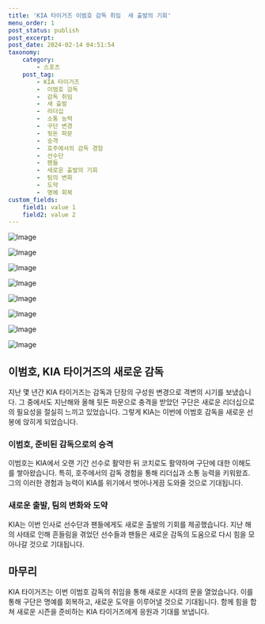 ```yaml
---
title: 'KIA 타이거즈 이범호 감독 취임  새 출발의 기회'
menu_order: 1
post_status: publish
post_excerpt: 
post_date: 2024-02-14 04:51:54
taxonomy:
    category:
        - 스포츠
    post_tag:
        - KIA 타이거즈
        -  이범호 감독
        -  감독 취임
        -  새 출발
        -  리더십
        -  소통 능력
        -  구단 변경
        -  뒷돈 파문
        -  승격
        -  호주에서의 감독 경험
        -  선수단
        -  팬들
        -  새로운 출발의 기회
        -  팀의 변화
        -  도약
        -  명예 회복
custom_fields:
    field1: value 1
    field2: value 2
---
```


![Image](https://imgnews.pstatic.net/image/477/2024/02/13/0000473313_001_20240213113501979.jpg?type=w647)

![Image](https://imgnews.pstatic.net/image/477/2024/02/13/0000473313_002_20240213113502039.jpg?type=w647)

![Image](https://imgnews.pstatic.net/image/477/2024/02/13/0000473313_003_20240213113502072.jpg?type=w647)

![Image](https://imgnews.pstatic.net/image/477/2024/02/13/0000473313_004_20240213113502115.jpg?type=w647)

![Image](https://imgnews.pstatic.net/image/477/2024/02/13/0000473313_005_20240213113502151.jpg?type=w647)

![Image](https://imgnews.pstatic.net/image/477/2024/02/13/0000473313_006_20240213113502187.jpg?type=w647)

![Image](https://imgnews.pstatic.net/image/477/2024/02/13/0000473313_007_20240213113502253.jpg?type=w647)

![Image](https://imgnews.pstatic.net/image/477/2024/02/13/0000473313_008_20240213113502295.jpg?type=w647)

## 이범호, KIA 타이거즈의 새로운 감독
지난 몇 년간 KIA 타이거즈는 감독과 단장의 구성원 변경으로 격변의 시기를 보냈습니다. 그 중에서도 지난해와 올해 뒷돈 파문으로 충격을 받았던 구단은 새로운 리더십으로의 필요성을 절실히 느끼고 있었습니다. 그렇게 KIA는 이번에 이범호 감독을 새로운 선봉에 앉히게 되었습니다.
### 이범호, 준비된 감독으로의 승격
이범호는 KIA에서 오랜 기간 선수로 활약한 뒤 코치로도 활약하며 구단에 대한 이해도를 쌓아왔습니다. 특히, 호주에서의 감독 경험을 통해 리더십과 소통 능력을 키워왔죠. 그의 이러한 경험과 능력이 KIA를 위기에서 벗어나게끔 도와줄 것으로 기대됩니다.
### 새로운 출발, 팀의 변화와 도약
KIA는 이번 인사로 선수단과 팬들에게도 새로운 출발의 기회를 제공했습니다. 지난 해의 사태로 인해 흔들림을 겪었던 선수들과 팬들은 새로운 감독의 도움으로 다시 힘을 모아나갈 것으로 기대됩니다. 
## 마무리
KIA 타이거즈는 이번 이범호 감독의 취임을 통해 새로운 시대의 문을 열었습니다. 이를 통해 구단은 명예를 회복하고, 새로운 도약을 이루어낼 것으로 기대됩니다. 함께 힘을 합쳐 새로운 시즌을 준비하는 KIA 타이거즈에게 응원과 기대를 보냅니다.
